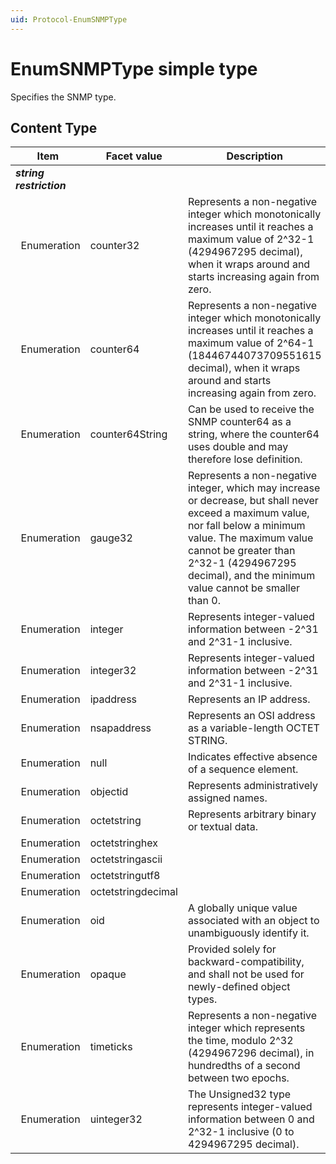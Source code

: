 ```yaml
---
uid: Protocol-EnumSNMPType
---
```


# EnumSNMPType simple type

Specifies the SNMP type.

## Content Type

|Item|Facet value|Description|
|--- |--- |--- |
|***string restriction***|||
|&nbsp;&nbsp;Enumeration|counter32|Represents a non-negative integer which monotonically increases until it reaches a maximum value of 2^32-1 (4294967295 decimal), when it wraps around and starts increasing again from zero.|
|&nbsp;&nbsp;Enumeration|counter64|Represents a non-negative integer which monotonically increases until it reaches a maximum value of 2^64-1 (18446744073709551615 decimal), when it wraps around and starts increasing again from zero.|
|&nbsp;&nbsp;Enumeration|counter64String|Can be used to receive the SNMP counter64 as a string, where the counter64 uses double and may therefore lose definition.<!-- RN 9284 -->|
|&nbsp;&nbsp;Enumeration|gauge32|Represents a non-negative integer, which may increase or decrease, but shall never exceed a maximum value, nor fall below a minimum value. The maximum value cannot be greater than 2^32-1 (4294967295 decimal), and the minimum value cannot be smaller than 0.|
|&nbsp;&nbsp;Enumeration|integer|Represents integer-valued information between -2^31 and 2^31-1 inclusive.|
|&nbsp;&nbsp;Enumeration|integer32|Represents integer-valued information between -2^31 and 2^31-1 inclusive.|
|&nbsp;&nbsp;Enumeration|ipaddress|Represents an IP address.|
|&nbsp;&nbsp;Enumeration|nsapaddress|Represents an OSI address as a variable-length OCTET STRING.|
|&nbsp;&nbsp;Enumeration|null|Indicates effective absence of a sequence element.|
|&nbsp;&nbsp;Enumeration|objectid|Represents administratively assigned names.|
|&nbsp;&nbsp;Enumeration|octetstring|Represents arbitrary binary or textual data.|
|&nbsp;&nbsp;Enumeration|octetstringhex||
|&nbsp;&nbsp;Enumeration|octetstringascii||
|&nbsp;&nbsp;Enumeration|octetstringutf8||
|&nbsp;&nbsp;Enumeration|octetstringdecimal||
|&nbsp;&nbsp;Enumeration|oid|A globally unique value associated with an object to unambiguously identify it.|
|&nbsp;&nbsp;Enumeration|opaque|Provided solely for backward-compatibility, and shall not be used for newly-defined object types.|
|&nbsp;&nbsp;Enumeration|timeticks|Represents a non-negative integer which represents the time, modulo 2^32 (4294967296 decimal), in hundredths of a second between two epochs.|
|&nbsp;&nbsp;Enumeration|uinteger32|The Unsigned32 type represents integer-valued information between 0 and 2^32-1 inclusive (0 to 4294967295 decimal).|
